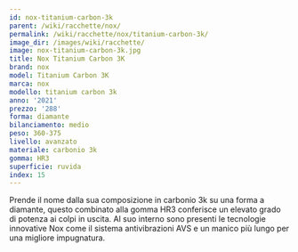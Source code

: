 ```yaml
---
id: nox-titanium-carbon-3k
parent: /wiki/racchette/nox/
permalink: /wiki/racchette/nox/titanium-carbon-3k/
image_dir: /images/wiki/racchette/
image: nox-titanium-carbon-3k.jpg
title: Nox Titanium Carbon 3K
brand: nox
model: Titanium Carbon 3K
marca: nox
modello: titanium carbon 3k
anno: '2021'
prezzo: '288'
forma: diamante
bilanciamento: medio
peso: 360-375
livello: avanzato
materiale: carbonio 3k
gomma: HR3
superficie: ruvida
index: 15
---
```

Prende il nome dalla sua composizione in carbonio 3k su una forma a diamante, questo combinato alla gomma HR3 conferisce un elevato grado di potenza ai colpi in uscita. Al suo interno sono presenti le tecnologie innovative Nox come il sistema antivibrazioni AVS e un manico più lungo per una migliore impugnatura.